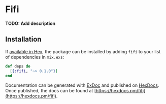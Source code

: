 # Fifi

**TODO: Add description**

## Installation

If [available in Hex](https://hex.pm/docs/publish), the package can be installed
by adding `fifi` to your list of dependencies in `mix.exs`:

```elixir
def deps do
  [{:fifi, "~> 0.1.0"}]
end
```

Documentation can be generated with [ExDoc](https://github.com/elixir-lang/ex_doc)
and published on [HexDocs](https://hexdocs.pm). Once published, the docs can
be found at [https://hexdocs.pm/fifi](https://hexdocs.pm/fifi).

